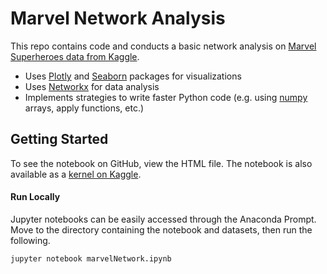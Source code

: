 # Marvel Network Analysis

This repo contains code and conducts a basic network analysis on [Marvel Superheroes data from Kaggle](https://www.kaggle.com/dannielr/marvel-superheroes).

- Uses [Plotly](https://plot.ly/python/) and [Seaborn](https://seaborn.pydata.org/) packages for visualizations
- Uses [Networkx](https://networkx.github.io/documentation/stable/) for data analysis
- Implements strategies to write faster Python code (e.g. using [numpy](https://docs.scipy.org/doc/) arrays, apply functions, etc.)

## Getting Started

To see the notebook on GitHub, view the HTML file.   The notebook is also available as a [kernel on Kaggle](https://www.kaggle.com/jackhart0508/basic-marvel-network-analysis).

#### Run Locally

Jupyter notebooks can be easily accessed through the Anaconda Prompt.  Move to the directory containing the notebook and datasets, then run the following.

```
jupyter notebook marvelNetwork.ipynb
```

